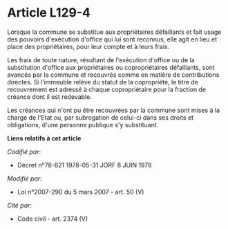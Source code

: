 # Article L129-4

Lorsque la commune se substitue aux propriétaires défaillants et fait usage des pouvoirs d'exécution d'office qui lui sont
reconnus, elle agit en lieu et place des propriétaires, pour leur compte et à leurs frais.

Les frais de toute nature, résultant de l'exécution d'office ou de la substitution d'office aux propriétaires ou
copropriétaires défaillants, sont avancés par la commune et recouvrés comme en matière de contributions directes. Si
l'immeuble relève du statut de la copropriété, le titre de recouvrement est adressé à chaque copropriétaire pour la fraction
de créance dont il est redevable.

Les créances qui n'ont pu être recouvrées par la commune sont mises à la charge de l'Etat ou, par subrogation de celui-ci
dans ses droits et obligations, d'une personne publique s'y substituant.

**Liens relatifs à cet article**

_Codifié par_:

  - Décret n°78-621 1978-05-31 JORF 8 JUIN 1978

_Modifié par_:

  - Loi n°2007-290 du 5 mars 2007 - art. 50 (V)

_Cité par_:

  - Code civil - art. 2374 (V)
